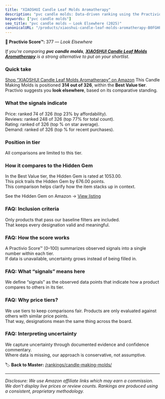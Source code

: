 ```yaml
---
title: "XIAOSHUI Candle Leaf Molds Aromatherapy"
description: "pvc candle molds: Data-driven ranking using the Practivio Score™. Positioned by quality, value, demand, findability, momentum."
keywords: ["pvc candle molds"]
seo_title: "pvc candle molds — Look Elsewhere (2025)"
canonicalURL: "/products/xiaoshui-candle-leaf-molds-aromatherapy-B0FGHP23WF/"
---
```


**🚫 Practivio Score™:** 377 — _Look Elsewhere_


*If you're comparing **pvc candle molds**, **[XIAOSHUI Candle Leaf Molds Aromatherapy](https://www.amazon.com/dp/B0FGHP23WF?tag=practivio-20)** is a strong alternative to put on your shortlist.*
### Quick take
[Shop “XIAOSHUI Candle Leaf Molds Aromatherapy” on Amazon](https://www.amazon.com/dp/B0FGHP23WF?tag=practivio-20)
This Candle Making Molds is positioned **314 out of 326**, within the **Best Value tier**.  
Practivio suggests you **look elsewhere**, based on its comparative standing.

### What the signals indicate
Price: ranked 74 of 326 (top 23% by affordability).  
Reviews: ranked 248 of 326 (top 77% for total count).  
Rating: ranked  of 326 (top % on star average).  
Demand: ranked  of 326 (top % for recent purchases).

### Position in tier
All comparisons are limited to this tier.

### How it compares to the Hidden Gem
In the Best Value tier, the Hidden Gem is rated at 1053.00.  
This pick trails the Hidden Gem by 676.00 points.  
This comparison helps clarify how the item stacks up in context.  

See the Hidden Gem on Amazon → [View listing](https://www.amazon.com/dp/B07PM3XRXY?tag=practivio-20)

### FAQ: Inclusion criteria
Only products that pass our baseline filters are included.  
That keeps every designation valid and meaningful.

### FAQ: How the score works
A Practivio Score™ (0–100) summarizes observed signals into a single number within each tier.  
If data is unavailable, uncertainty grows instead of being filled in.

### FAQ: What “signals” means here
We define “signals” as the observed data points that indicate how a product compares to others in its tier.

### FAQ: Why price tiers?
We use tiers to keep comparisons fair. Products are only evaluated against others with similar price points.  
That way, designations mean the same thing across the board.

### FAQ: Interpreting uncertainty
We capture uncertainty through documented evidence and confidence commentary.  
Where data is missing, our approach is conservative, not assumptive.


🏷️ **Back to Master:** [/rankings/candle-making-molds/](/rankings/candle-making-molds/)

---
_Disclosure: We use Amazon affiliate links which may earn a commission. We don’t display live prices or review counts. Rankings are produced using a consistent, proprietary methodology._
